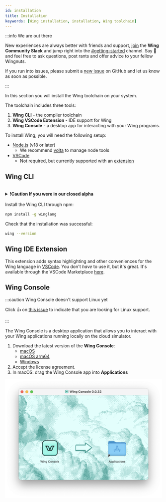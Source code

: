 ```yaml
---
id: installation
title: Installation
keywords: [Wing installation, installation, Wing toolchain]
---
```


:::info We are out there

New experiences are always better with friends and support, [join](https://t.winglang.io/slack) 
the **Wing Community Slack** and jump right into the [#getting-started](https://winglang.slack.com/archives/C04BBDQUWQP) 
channel. Say :wave: and feel free to ask questions, post rants and 
offer advice to your fellow Wingnuts.

If you run into issues, please submit a [new
issue](https://github.com/winglang/wing/issues/new/choose) on GitHub and let us
know as soon as possible.

::: 

In this section you will install the Wing toolchain on your system.

The toolchain includes three tools:

1. **Wing CLI** - the compiler toolchain
2. **Wing VSCode Extension** - IDE support for Wing
3. **Wing Console** - a desktop app for interacting with your Wing programs.

To install Wing, you will need the following setup:

* [Node.js](https://nodejs.org/en/) (v18 or later)
  * We recommend [volta](https://volta.sh) to manage node tools
* [VSCode]
  * Not required, but currently supported with an [extension](#wing-ide-extension)

## Wing CLI

<br/>
<details>
  <summary><b>!Caution If you were in our closed alpha</b></summary>
<br/>

If you installed Wing as part of our closed alpha, please make sure to uninstall the existing version
and clean up your `~/.npmrc` before continuing. Otherwise you will see the following error when trying
to install `winglang`:

```
Not Found - GET https://npm.pkg.github.com/@winglang%2fsdk
```

First, uninstall Wing from your system:

```sh
npm uninstall -g @winglang/wing
```

Now, edit `~/.npmrc` and remove this line:

```
@winglang:registry=https://npm.pkg.github.com/
```

You can also just delete `~/.npmrc` if there are no other registries that you are signed into.

</details>

<br/>
Install the Wing CLI through npm:

```sh
npm install -g winglang
```

Check that the installation was successful:

```sh
wing --version
```

## Wing IDE Extension

This extension adds syntax highlighting and other conveniences for the Wing language in [VSCode]. You don't *have*
to use it, but it's great. It's available through the VSCode Marketplace [here](https://marketplace.visualstudio.com/items?itemName=Monada.vscode-wing).

## Wing Console

:::caution Wing Console doesn't support Linux yet

Click :thumbsup: on [this issue](https://github.com/winglang/wing/issues/723) to indicate that you
are looking for Linux support.

:::


The Wing Console is a desktop application that allows you to interact with your
Wing applications running locally on the cloud simulator.

1. Download the latest version of the **Wing Console**:
   * [macOS](https://wing-console.s3.amazonaws.com/wing-console.dmg)
   * [macOS arm64](https://wing-console.s3.amazonaws.com/wing-console-arm64.dmg)
   * [Windows](https://wing-console.s3.amazonaws.com/wing-console.exe)
2. Accept the license agreement.
3. In macOS: drag the Wing Console app into **Applications**

![Drag the Wing Console app into Applications](./console-install.png 'Wing Console app installation')


[AWS account]: https://portal.aws.amazon.com/billing/signup
[AWS CLI]: https://docs.aws.amazon.com/cli/latest/userguide/install-cliv2.html
[AWS credentials]: https://docs.aws.amazon.com/cli/latest/userguide/cli-configure-files.html
[personal access token]: https://github.com/settings/tokens/new?description=Winglang%20Beta&scopes=repo,read:packages
[VSCode]: https://code.visualstudio.com/
